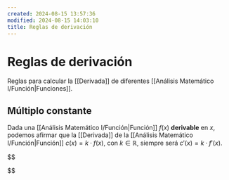 ```yaml
---
created: 2024-08-15 13:57:36
modified: 2024-08-15 14:03:10
title: Reglas de derivación
---
```


# Reglas de derivación

Reglas para calcular la [[Derivada]] de diferentes [[Análisis Matemático I/Función|Funciones]].

## Múltiplo constante

Dada una [[Análisis Matemático I/Función|Función]] $f(x)$ **derivable** en $x$, podemos afirmar que la [[Derivada]] de la [[Análisis Matemático I/Función|Función]] $c(x) = k \cdot f(x)$, con $k \in \mathbb{R}$, siempre será $c'(x) = k \cdot f'(x)$.

$$

$$
